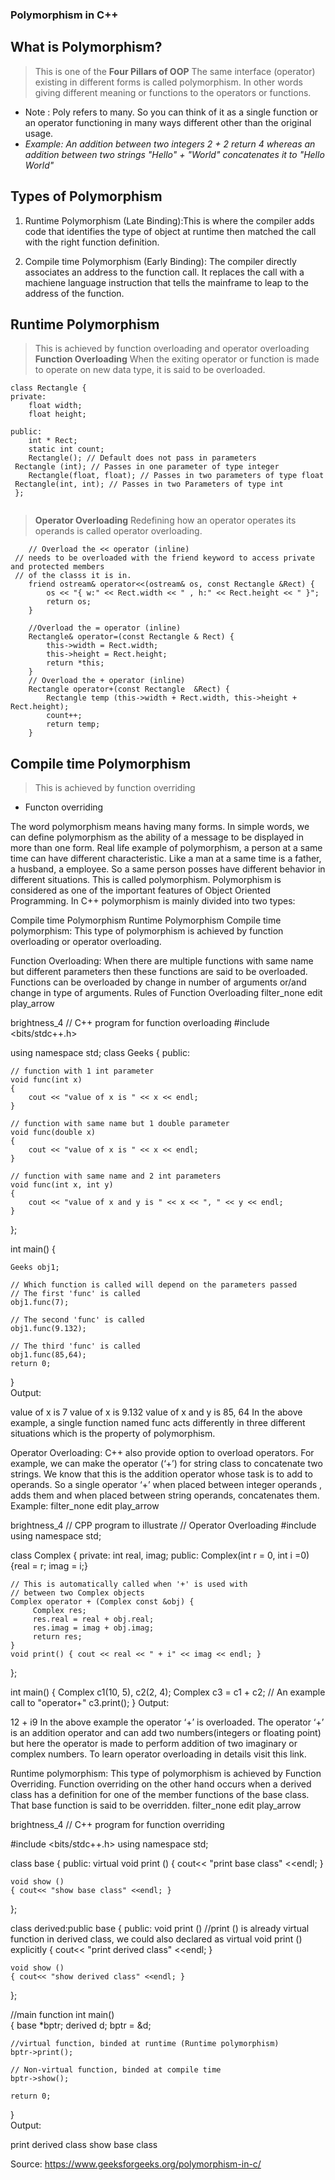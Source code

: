### Polymorphism in C++

 ## What is Polymorphism? 
> This is one of the **Four Pillars of OOP**
> The same interface (operator) existing in different forms is called polymorphism.
> In other words giving different meaning or functions to the operators or functions.
- Note : Poly refers to many. So you can think of it as a single function or an operator functioning in many ways different other than the original usage.
- *Example: 
    An addition between two integers 2 + 2 return 4
    whereas an addition between two strings "Hello" + "World" concatenates it to "Hello World"*

## Types of Polymorphism
1. Runtime Polymorphism (Late Binding):This is where the compiler adds code that identifies the type of object at runtime then matched the call with the right function definition. 

1. Compile time Polymorphism (Early Binding): The compiler directly associates an address to the function call. It replaces the call with a machiene language instruction that tells the mainframe to leap to the address of the function. 

## Runtime Polymorphism 
> This is achieved by function overloading and operator overloading
> **Function Overloading**
> When the exiting operator or function is made to operate on new data type, it is said to be overloaded.
```
class Rectangle {
private:
	float width;
	float height;

public:
	int * Rect;
	static int count;
	Rectangle(); // Default does not pass in parameters
 Rectangle (int); // Passes in one parameter of type integer 
	Rectangle(float, float); // Passes in two parameters of type float
 Rectangle(int, int); // Passes in two Parameters of type int 
 };


```
> **Operator Overloading** 
> Redefining how an operator operates its operands is called operator overloading.
```
	// Overload the << operator (inline)
 // needs to be overloaded with the friend keyword to access private and protected members 
 // of the classs it is in.
	friend ostream& operator<<(ostream& os, const Rectangle &Rect) {
		os << "{ w:" << Rect.width << " , h:" << Rect.height << " }";
		return os;
	}
	
	//Overload the = operator (inline) 
	Rectangle& operator=(const Rectangle & Rect) {
		this->width = Rect.width;
		this->height = Rect.height;
		return *this;
	}
	// Overload the + operator (inline)
	Rectangle operator+(const Rectangle  &Rect) {
		Rectangle temp (this->width + Rect.width, this->height + Rect.height);
		count++;
		return temp;	
	}
```

## Compile time Polymorphism
> This is achieved by function overriding 
* Functon overriding 



The word polymorphism means having many forms. In simple words, we can define polymorphism as the ability of a message to be displayed in more than one form.
Real life example of polymorphism, a person at a same time can have different characteristic. Like a man at a same time is a father, a husband, a employee. So a same person posses have different behavior in different situations. This is called polymorphism.
Polymorphism is considered as one of the important features of Object Oriented Programming.
In C++ polymorphism is mainly divided into two types:

Compile time Polymorphism
Runtime Polymorphism
Compile time polymorphism: This type of polymorphism is achieved by function overloading or operator overloading. 

 

Function Overloading: When there are multiple functions with same name but different parameters then these functions are said to be overloaded. Functions can be overloaded by change in number of arguments or/and change in type of arguments.
Rules of Function Overloading
filter_none
edit
play_arrow

brightness_4
// C++ program for function overloading 
#include <bits/stdc++.h> 
  
using namespace std; 
class Geeks 
{ 
    public: 
      
    // function with 1 int parameter 
    void func(int x) 
    { 
        cout << "value of x is " << x << endl; 
    } 
      
    // function with same name but 1 double parameter 
    void func(double x) 
    { 
        cout << "value of x is " << x << endl; 
    } 
      
    // function with same name and 2 int parameters 
    void func(int x, int y) 
    { 
        cout << "value of x and y is " << x << ", " << y << endl; 
    } 
}; 
  
int main() { 
      
    Geeks obj1; 
      
    // Which function is called will depend on the parameters passed 
    // The first 'func' is called  
    obj1.func(7); 
      
    // The second 'func' is called 
    obj1.func(9.132); 
      
    // The third 'func' is called 
    obj1.func(85,64); 
    return 0; 
}  
Output:

value of x is 7
value of x is 9.132
value of x and y is 85, 64
In the above example, a single function named func acts differently in three different situations which is the property of polymorphism.

Operator Overloading: C++ also provide option to overload operators. For example, we can make the operator (‘+’) for string class to concatenate two strings. We know that this is the addition operator whose task is to add to operands. So a single operator ‘+’ when placed between integer operands , adds them and when placed between string operands, concatenates them.
Example:
filter_none
edit
play_arrow

brightness_4
// CPP program to illustrate 
// Operator Overloading 
#include<iostream> 
using namespace std; 
   
class Complex { 
private: 
    int real, imag; 
public: 
    Complex(int r = 0, int i =0)  {real = r;   imag = i;} 
       
    // This is automatically called when '+' is used with 
    // between two Complex objects 
    Complex operator + (Complex const &obj) { 
         Complex res; 
         res.real = real + obj.real; 
         res.imag = imag + obj.imag; 
         return res; 
    } 
    void print() { cout << real << " + i" << imag << endl; } 
}; 
   
int main() 
{ 
    Complex c1(10, 5), c2(2, 4); 
    Complex c3 = c1 + c2; // An example call to "operator+" 
    c3.print(); 
} 
Output:

12 + i9
In the above example the operator ‘+’ is overloaded. The operator ‘+’ is an addition operator and can add two numbers(integers or floating point) but here the operator is made to perform addition of two imaginary or complex numbers. To learn operator overloading in details visit this link.

Runtime polymorphism: This type of polymorphism is achieved by Function Overriding.
Function overriding on the other hand occurs when a derived class has a definition for one of the member functions of the base class. That base function is said to be overridden.
filter_none
edit
play_arrow

brightness_4
// C++ program for function overriding 
  
#include <bits/stdc++.h> 
using namespace std; 
  
class base 
{ 
public: 
    virtual void print () 
    { cout<< "print base class" <<endl; } 
   
    void show () 
    { cout<< "show base class" <<endl; } 
}; 
   
class derived:public base 
{ 
public: 
    void print () //print () is already virtual function in derived class, we could also declared as virtual void print () explicitly 
    { cout<< "print derived class" <<endl; } 
   
    void show () 
    { cout<< "show derived class" <<endl; } 
}; 
  
//main function 
int main()  
{ 
    base *bptr; 
    derived d; 
    bptr = &d; 
       
    //virtual function, binded at runtime (Runtime polymorphism) 
    bptr->print();  
       
    // Non-virtual function, binded at compile time 
    bptr->show();  
  
    return 0; 
}  
Output:

print derived class
show base class


Source: https://www.geeksforgeeks.org/polymorphism-in-c/
